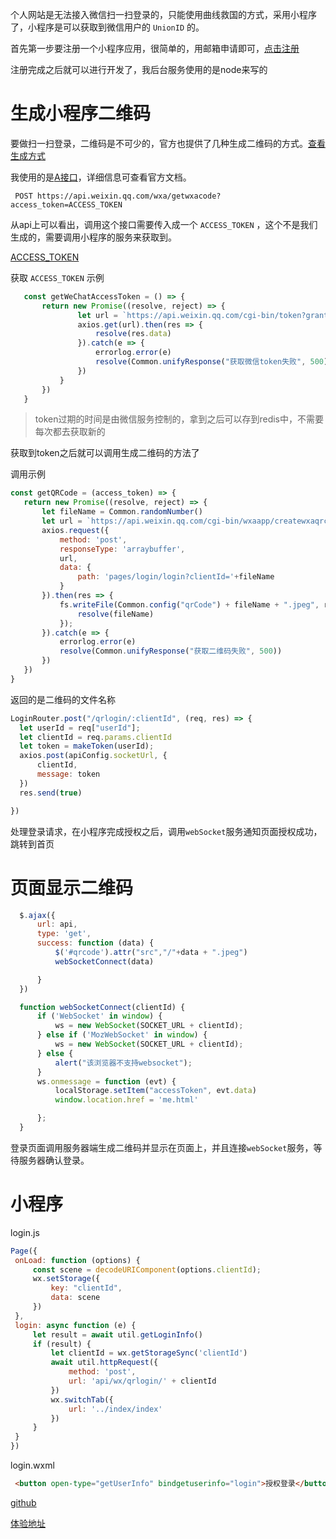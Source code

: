 个人网站是无法接入微信扫一扫登录的，只能使用曲线救国的方式，采用小程序了，小程序是可以获取到微信用户的 `UnionID` 的。

首先第一步要注册一个小程序应用，很简单的，用邮箱申请即可，[点击注册](https://mp.weixin.qq.com/wxopen/waregister?action=step1)

注册完成之后就可以进行开发了，我后台服务使用的是node来写的

 

# 生成小程序二维码

 要做扫一扫登录，二维码是不可少的，官方也提供了几种生成二维码的方式。[查看生成方式](https://developers.weixin.qq.com/miniprogram/dev/framework/open-ability/qr-code.html)

 我使用的是[A接口](https://developers.weixin.qq.com/miniprogram/dev/api-backend/open-api/qr-code/wxacode.get.html)，详细信息可查看官方文档。

 

``` 
 POST https://api.weixin.qq.com/wxa/getwxacode?access_token=ACCESS_TOKEN
 ```

  从api上可以看出，调用这个接口需要传入成一个 `ACCESS_TOKEN` ，这个不是我们生成的，需要调用小程序的服务来获取到。

   [ACCESS_TOKEN](https://developers.weixin.qq.com/miniprogram/dev/api-backend/open-api/access-token/auth.getAccessToken.html)

   获取 `ACCESS_TOKEN` 示例

   

``` JavaScript
   const getWeChatAccessToken = () => {
       return new Promise((resolve, reject) => {
               let url = `https://api.weixin.qq.com/cgi-bin/token?grant_type=client_credential&appid=${appId}&secret=${secretKey}`
               axios.get(url).then(res => {
                   resolve(res.data)
               }).catch(e => {
                   errorlog.error(e)
                   resolve(Common.unifyResponse("获取微信token失败", 500))
               })
           }
       })
   }
```
>token过期的时间是由微信服务控制的，拿到之后可以存到redis中，不需要每次都去获取新的

 获取到token之后就可以调用生成二维码的方法了

 调用示例
 ```javascript
 const getQRCode = (access_token) => {
    return new Promise((resolve, reject) => {
        let fileName = Common.randomNumber()
        let url = `https://api.weixin.qq.com/cgi-bin/wxaapp/createwxaqrcode?access_token=${access_token}`
        axios.request({
            method: 'post',
            responseType: 'arraybuffer',
            url,
            data: {
                path: 'pages/login/login?clientId='+fileName
            }
        }).then(res => {
            fs.writeFile(Common.config("qrCode") + fileName + ".jpeg", res.data, "binary", function (err) {
                resolve(fileName)
            });
        }).catch(e => {
            errorlog.error(e)
            resolve(Common.unifyResponse("获取二维码失败", 500))
        })
    })
}
 ```
  返回的是二维码的文件名称


  ```javascript
  LoginRouter.post("/qrlogin/:clientId", (req, res) => {
    let userId = req["userId"];
    let clientId = req.params.clientId
    let token = makeToken(userId);
    axios.post(apiConfig.socketUrl, {
        clientId,
        message: token
    })
    res.send(true)

})
  ```
  处理登录请求，在小程序完成授权之后，调用`webSocket`服务通知页面授权成功，跳转到首页
  # 页面显示二维码
  ```javascript
    $.ajax({
        url: api,
        type: 'get',
        success: function (data) {
            $('#qrcode').attr("src","/"+data + ".jpeg")
            webSocketConnect(data)

        }
    })

    function webSocketConnect(clientId) {
        if ('WebSocket' in window) {
            ws = new WebSocket(SOCKET_URL + clientId);
        } else if ('MozWebSocket' in window) {
            ws = new WebSocket(SOCKET_URL + clientId);
        } else {
            alert("该浏览器不支持websocket");
        }
        ws.onmessage = function (evt) {
            localStorage.setItem("accessToken", evt.data)
            window.location.href = 'me.html'

        };
    }

  ```

   登录页面调用服务器端生成二维码并显示在页面上，并且连接`webSocket`服务，等待服务器确认登录。
   # 小程序

 login.js
   ```javascript
   Page({
    onLoad: function (options) {
        const scene = decodeURIComponent(options.clientId);
        wx.setStorage({
            key: "clientId",
            data: scene
        })
    },
    login: async function (e) {
        let result = await util.getLoginInfo()
        if (result) {
            let clientId = wx.getStorageSync('clientId')
            await util.httpRequest({
                method: 'post',
                url: 'api/wx/qrlogin/' + clientId
            })
            wx.switchTab({
                url: '../index/index'
            })
        }
    }
})
```
login.wxml
```html
 <button open-type="getUserInfo" bindgetuserinfo="login">授权登录</button>
```
[github](https://github.com/lizeze/express-leancloud)

[体验地址](http://xx996.cn/jzb/index.html)